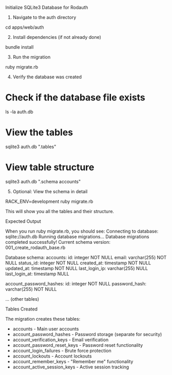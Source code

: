 Initialize SQLite3 Database for Rodauth

1. Navigate to the auth directory

cd apps/web/auth

2. Install dependencies (if not already done)

bundle install

3. Run the migration

ruby migrate.rb

4. Verify the database was created

# Check if the database file exists
ls -la auth.db

# View the tables
sqlite3 auth.db ".tables"

# View table structure
sqlite3 auth.db ".schema accounts"

5. Optional: View the schema in detail

RACK_ENV=development ruby migrate.rb

This will show you all the tables and their structure.

Expected Output

When you run ruby migrate.rb, you should see:
Connecting to database: sqlite://auth.db
Running database migrations...
Database migrations completed successfully!
Current schema version: 001_create_rodauth_base.rb

Database schema:
  accounts:
    id: integer NOT NULL
    email: varchar(255) NOT NULL
    status_id: integer NOT NULL
    created_at: timestamp NOT NULL
    updated_at: timestamp NOT NULL
    last_login_ip: varchar(255) NULL
    last_login_at: timestamp NULL

  account_password_hashes:
    id: integer NOT NULL
    password_hash: varchar(255) NOT NULL

  ... (other tables)

Tables Created

The migration creates these tables:
- accounts - Main user accounts
- account_password_hashes - Password storage (separate for security)
- account_verification_keys - Email verification
- account_password_reset_keys - Password reset functionality
- account_login_failures - Brute force protection
- account_lockouts - Account lockouts
- account_remember_keys - "Remember me" functionality
- account_active_session_keys - Active session tracking
